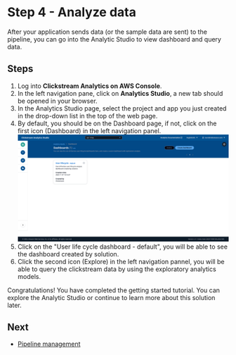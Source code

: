 # Step 4 - Analyze data
After your application sends data (or the sample data are sent) to the pipeline, you can go into the Analytic Studio to view dashboard and query data.

## Steps

1. Log into **Clickstream Analytics on AWS Console**.
2. In the left navigation pane, click on **Analytics Studio**, a new tab should be opened in your browser.
3. In the Analytics Studio page, select the project and app you just created in the drop-down list in the top of the web page.
4. By default, you should be on the Dashboard page, if not, click on the first icon (Dashboard) in the left navigation panel.
   ![qs-dashboard](../images/get-started/explore-dashboard.png)
5. Click on the "User life cycle dashboard - default", you will be able to see the dashboard created by solution.
6. Click the second icon (Explore) in the left navigation pannel, you will be able to query the clickstream data by using the exploratory analytics models.


Congratulations! You have completed the getting started tutorial. You can explore the Analytic Studio or continue to learn more about this solution later.

## Next

* [Pipeline management](../pipeline-mgmt/index.md)